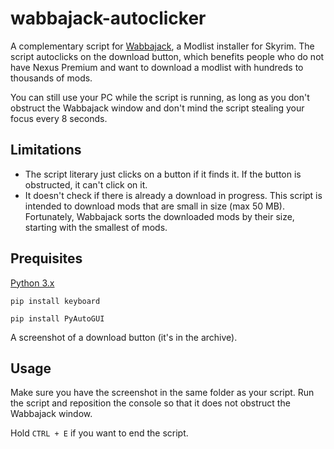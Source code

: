 # wabbajack-autoclicker

A complementary script for [Wabbajack](https://github.com/wabbajack-tools/wabbajack), a Modlist installer for Skyrim. The script autoclicks on the download button, which benefits people who do not have Nexus Premium and want to download a modlist with hundreds to thousands of mods.

You can still use your PC while the script is running, as long as you don't obstruct the Wabbajack window and don't mind the script stealing your focus every 8 seconds.

## Limitations

- The script literary just clicks on a button if it finds it. If the button is obstructed, it can't click on it.
- It doesn't check if there is already a download in progress. This script is intended to download mods that are small in size (max 50 MB). Fortunately, Wabbajack sorts the downloaded mods by their size, starting with the smallest of mods.

## Prequisites

[Python 3.x](https://www.python.org/downloads/)

`pip install keyboard`

`pip install PyAutoGUI`

A screenshot of a download button (it's in the archive).

## Usage

Make sure you have the screenshot in the same folder as your script. Run the script and reposition the console so that it does not obstruct the Wabbajack window.

Hold `CTRL + E` if you want to end the script.
